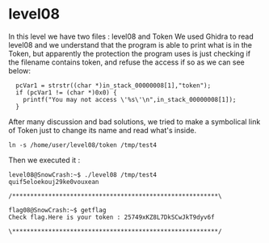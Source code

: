 # level08

In this level we have two files : level08 and Token
We used Ghidra to read level08 and we understand that the program is able to print what is in the Token, but apparently the protection the program uses is just checking if the filename contains token, and refuse the access if so as we can see below:

```
  pcVar1 = strstr((char *)in_stack_00000008[1],"token");
  if (pcVar1 != (char *)0x0) {
    printf("You may not access \'%s\'\n",in_stack_00000008[1]);
  }
```

After many discussion and bad solutions, we tried to make a symbolical link of Token just to change its name and read what's inside.

```
ln -s /home/user/level08/token /tmp/test4
```

Then we executed it : 

```
level08@SnowCrash:~$ ./level08 /tmp/test4
quif5eloekouj29ke0vouxean
```

```
/*********************************************************\

flag08@SnowCrash:~$ getflag 
Check flag.Here is your token : 25749xKZ8L7DkSCwJkT9dyv6f

\*********************************************************/
```